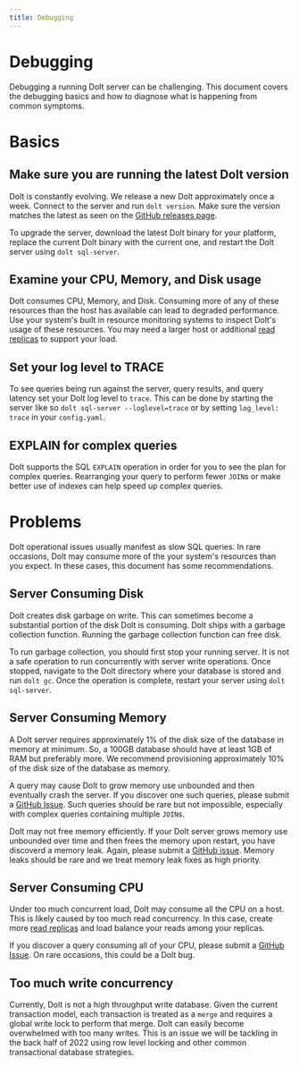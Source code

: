 ```yaml
---
title: Debugging
---
```


# Debugging

Debugging a running Dolt server can be challenging. This document covers the debugging basics and how to diagnose what is happening from common symptoms.

# Basics

## Make sure you are running the latest Dolt version

Dolt is constantly evolving. We release a new Dolt approximately once a week. Connect to the server and run `dolt version`. Make sure the version matches the latest as seen on the [GitHub releases page](https://github.com/dolthub/dolt/releases). 

To upgrade the server, download the latest Dolt binary for your platform, replace the current Dolt binary with the current one, and restart the Dolt server using `dolt sql-server`.

## Examine your CPU, Memory, and Disk usage

Dolt consumes CPU, Memory, and Disk. Consuming more of any of these resources than the host has available can lead to degraded performance. Use your system's built in resource monitoring systems to inspect Dolt's usage of these resources. You may need a larger host or additional [read replicas](./replication.md) to support your load.

## Set your log level to TRACE

To see queries being run against the server, query results, and query latency set your Dolt log level to `trace`. This can be done by starting the server like so `dolt sql-server --loglevel=trace` or by setting `log_level: trace` in your `config.yaml`.

## EXPLAIN for complex queries

Dolt supports the SQL `EXPLAIN` operation in order for you to see the plan for complex queries. Rearranging your query to perform fewer `JOIN`s or make better use of indexes can help speed up complex queries.

# Problems

Dolt operational issues usually manifest as slow SQL queries. In rare occasions, Dolt may consume more of the your system's resources than you expect. In these cases, this document has some recommendations.

## Server Consuming Disk

Dolt creates disk garbage on write. This can sometimes become a substantial portion of the disk Dolt is consuming. Dolt ships with a garbage collection function. Running the garbage collection function can free disk.

To run garbage collection, you should first stop your running server. It is not a safe operation to run concurrently with server write operations. Once stopped, navigate to the Dolt directory where your database is stored and run `dolt gc`. Once the operation is complete, restart your server using `dolt sql-server`. 

## Server Consuming Memory

A Dolt server requires approximately 1% of the disk size of the database in memory at minimum. So, a 100GB database should have at least 1GB of RAM but preferably more. We recommend provisioning approximately 10% of the disk size of the database as memory.

A query may cause Dolt to grow memory use unbounded and then eventually crash the server. If you discover one such queries, please submit a [GitHub Issue](https://github.com/dolthub/dolt/issues). Such queries should be rare but not impossible, especially with complex queries containing multiple `JOIN`s.

Dolt may not free memory efficiently. If your Dolt server grows memory use unbounded over time and then frees the memory upon restart, you have discoverd a memory leak. Again, please submit a [GitHub issue](https://github.com/dolthub/dolt/issues). Memory leaks should be rare and we treat memory leak fixes as high priority.

## Server Consuming CPU

Under too much concurrent load, Dolt may consume all the CPU on a host. This is likely caused by too much read concurrency. In this case, create more [read replicas](./replication.md) and load balance your reads among your replicas.

If you discover a query consuming all of your CPU, please submit a [GitHub Issue](https://github.com/dolthub/dolt/issues). On rare occasions, this could be a Dolt bug.

## Too much write concurrency

Currently, Dolt is not a high throughput write database. Given the current transaction model, each transaction is treated as a `merge` and requires a global write lock to perform that merge. Dolt can easily become overwhelmed with too many writes. This is an issue we will be tackling in the back half of 2022 using row level locking and other common transactional database strategies.